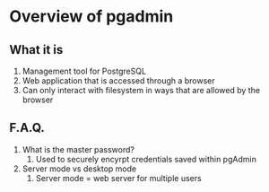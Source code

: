 # Overview of pgadmin

## What it is

1. Management tool for PostgreSQL
1. Web application that is accessed through a browser
1. Can only interact with filesystem in ways that are allowed by the browser

## F.A.Q.

1. What is the master password?
   1. Used to securely encyrpt credentials saved within pgAdmin
1. Server mode vs desktop mode
   1. Server mode = web server for multiple users
